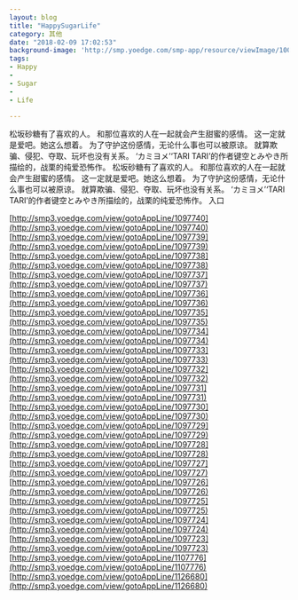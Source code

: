 ```yaml
---
layout: blog
title: "HappySugarLife"
category: 其他
date: "2018-02-09 17:02:53"
background-image: 'http://smp.yoedge.com/smp-app/resource/viewImage/1003299appline.png'
tags:
- Happy
-  
- Sugar
-  
- Life

---
```

松坂砂糖有了喜欢的人。 和那位喜欢的人在一起就会产生甜蜜的感情。 这一定就是爱吧。她这么想着。 为了守护这份感情，无论什么事也可以被原谅。 就算欺骗、侵犯、夺取、玩坏也没有关系。 ‘カミヨメ’‘TARI TARI’的作者键空とみやき所描绘的，战栗的纯爱恐怖作。
松坂砂糖有了喜欢的人。 和那位喜欢的人在一起就会产生甜蜜的感情。 这一定就是爱吧。她这么想着。 为了守护这份感情，无论什么事也可以被原谅。 就算欺骗、侵犯、夺取、玩坏也没有关系。 ‘カミヨメ’‘TARI TARI’的作者键空とみやき所描绘的，战栗的纯爱恐怖作。
入口

[http://smp3.yoedge.com/view/gotoAppLine/1097740](http://smp3.yoedge.com/view/gotoAppLine/1097740)
[http://smp3.yoedge.com/view/gotoAppLine/1097739](http://smp3.yoedge.com/view/gotoAppLine/1097739)
[http://smp3.yoedge.com/view/gotoAppLine/1097738](http://smp3.yoedge.com/view/gotoAppLine/1097738)
[http://smp3.yoedge.com/view/gotoAppLine/1097737](http://smp3.yoedge.com/view/gotoAppLine/1097737)
[http://smp3.yoedge.com/view/gotoAppLine/1097736](http://smp3.yoedge.com/view/gotoAppLine/1097736)
[http://smp3.yoedge.com/view/gotoAppLine/1097735](http://smp3.yoedge.com/view/gotoAppLine/1097735)
[http://smp3.yoedge.com/view/gotoAppLine/1097734](http://smp3.yoedge.com/view/gotoAppLine/1097734)
[http://smp3.yoedge.com/view/gotoAppLine/1097733](http://smp3.yoedge.com/view/gotoAppLine/1097733)
[http://smp3.yoedge.com/view/gotoAppLine/1097732](http://smp3.yoedge.com/view/gotoAppLine/1097732)
[http://smp3.yoedge.com/view/gotoAppLine/1097731](http://smp3.yoedge.com/view/gotoAppLine/1097731)
[http://smp3.yoedge.com/view/gotoAppLine/1097730](http://smp3.yoedge.com/view/gotoAppLine/1097730)
[http://smp3.yoedge.com/view/gotoAppLine/1097729](http://smp3.yoedge.com/view/gotoAppLine/1097729)
[http://smp3.yoedge.com/view/gotoAppLine/1097728](http://smp3.yoedge.com/view/gotoAppLine/1097728)
[http://smp3.yoedge.com/view/gotoAppLine/1097727](http://smp3.yoedge.com/view/gotoAppLine/1097727)
[http://smp3.yoedge.com/view/gotoAppLine/1097726](http://smp3.yoedge.com/view/gotoAppLine/1097726)
[http://smp3.yoedge.com/view/gotoAppLine/1097725](http://smp3.yoedge.com/view/gotoAppLine/1097725)
[http://smp3.yoedge.com/view/gotoAppLine/1097724](http://smp3.yoedge.com/view/gotoAppLine/1097724)
[http://smp3.yoedge.com/view/gotoAppLine/1097723](http://smp3.yoedge.com/view/gotoAppLine/1097723)
[http://smp3.yoedge.com/view/gotoAppLine/1107776](http://smp3.yoedge.com/view/gotoAppLine/1107776)
[http://smp3.yoedge.com/view/gotoAppLine/1126680](http://smp3.yoedge.com/view/gotoAppLine/1126680)

        
